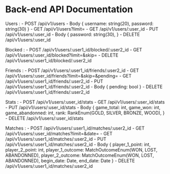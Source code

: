 # Back-end API Documentation

Users :
    - POST      /api/v1/users
        - Body 
        {
            username: string(20),
            password: string(30)
        }
    - GET       /api/v1/users?limit=<int>
    - GET       /api/v1/users/:user_id
    - PUT       /api/v1/users/:user_id
        - Body
        {
            password: string(30),
        }
    - DELETE    /api/v1/users/:user_id

Blocked :
    - POST      /api/v1/users/:user1_id/blocked/:user2_id
    - GET       /api/v1/users/:user_id/blocked?limit=<int>&skip=<int>
    - DELETE    /api/v1/users/:user1_id/blocked/:user2_id

Friends :
    - POST      /api/v1/users/:user1_id/friends/:user2_id
    - GET       /api/v1/users/:user_id/friends?limit=<int>&skip=<int>&pending=<bool>
    - GET       /api/v1/users/:user1_id/friends/:user2_id
    - PUT       /api/v1/users/:user1_id/friends/:user2_id
        - Body
        {
            pending: bool
        }
    - DELETE    /api/v1/users/:user1_id/friends/:user2_id

Stats :
    - POST      /api/v1/users/:user_id/stats
    - GET       /api/v1/users/:user_id/stats
    - PUT       /api/v1/users/:user_id/stats
        - Body
        {
            game_total: int,
            game_won: int,
            game_abandonned: int,
            rank: RankEnum(GOLD, SILVER, BRONZE, WOOD),
        }
    - DELETE    /api/v1/users/:user_id/stats

Matches :
    - POST      /api/v1/users/:user1_id/matches/:user2_id
    - GET       /api/v1/users/:user_id/matches?limit=<int>&date=<date>
    - GET       /api/v1/users/:user1_id/matches/:user2_id
    - PUT       /api/v1/users/:user1_id/matches/:user2_id
        - Body
        {
            player_1_point: int,
            player_2_point: int,
            player_1_outcome: MatchOutcomeEnum(WON, LOST, ABANDONNED),
            player_2_outcome: MatchOutcomeEnum(WON, LOST, ABANDONNED),
            begin_date: Date,
            end_date: Date
        }
    - DELETE    /api/v1/users/:user1_id/matches/:user2_id